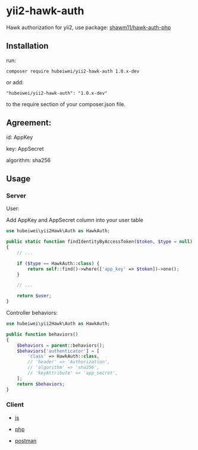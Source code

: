 # yii2-hawk-auth

Hawk authorization for yii2, use package: [shawm11/hawk-auth-php](https://github.com/shawm11/hawk-auth-php)

## Installation

run:

```
composer require hubeiwei/yii2-hawk-auth 1.0.x-dev
```

or add:

```
"hubeiwei/yii2-hawk-auth": "1.0.x-dev"
```

to the require section of your composer.json file.

## Agreement:

id: AppKey

key: AppSecret

algorithm: sha256

## Usage

### Server

User:

Add AppKey and AppSecret column into your user table

```php
use hubeiwei\yii2Hawk\Auth as HawkAuth;

public static function findIdentityByAccessToken($token, $type = null)
{
    // ...

    if ($type == HawkAuth::class) {
        return self::find()->where(['app_key' => $token])->one();
    }

    // ...

    return $user;
}
```

Controller behaviors:

```php
use hubeiwei\yii2Hawk\Auth as HawkAuth;

public function behaviors()
{
    $behaviors = parent::behaviors();
    $behaviors['authenticator'] = [
        'class' => HawkAuth::class,
        // 'header' => 'Authorization',
        // 'algorithm' => 'sha256',
        // 'keyAttribute' => 'app_secret',
    ];
    return $behaviors;
}
```

### Client

* [js](https://github.com/hueniverse/hawk#usage-example)

* [php](https://github.com/shawm11/hawk-auth-php#client)

* [postman](https://learning.getpostman.com/docs/postman/sending_api_requests/authorization/#hawk-authentication)
